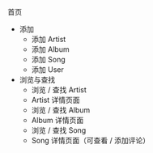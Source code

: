 首页

- 添加
  - 添加 Artist
  - 添加 Album
  - 添加 Song
  - 添加 User
- 浏览与查找
  - 浏览 / 查找 Artist
  - Artist 详情页面
  - 浏览 / 查找 Album
  - Album 详情页面
  - 浏览 / 查找 Song
  - Song 详情页面（可查看 / 添加评论）
